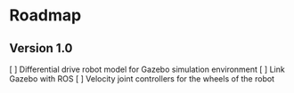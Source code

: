# Roadmap

## Version 1.0

[ ] Differential drive robot model for Gazebo simulation environment
[ ] Link Gazebo with ROS
[ ] Velocity joint controllers for the wheels of the robot
